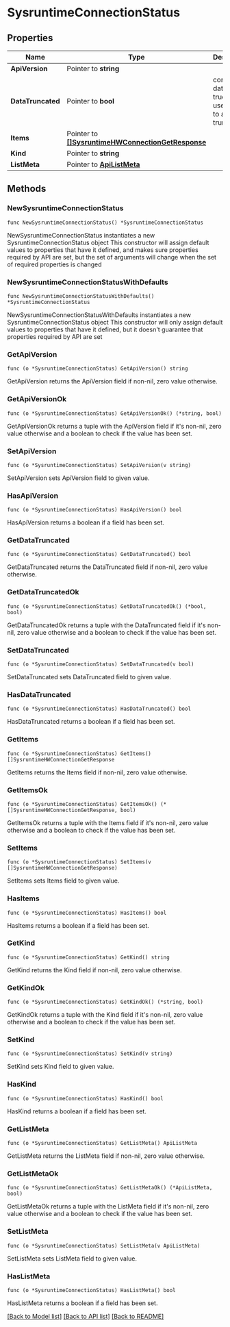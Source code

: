 # SysruntimeConnectionStatus

## Properties

Name | Type | Description | Notes
------------ | ------------- | ------------- | -------------
**ApiVersion** | Pointer to **string** |  | [optional] 
**DataTruncated** | Pointer to **bool** | connection data trucated. use filters to avoid truncation. | [optional] 
**Items** | Pointer to [**[]SysruntimeHWConnectionGetResponse**](SysruntimeHWConnectionGetResponse.md) |  | [optional] 
**Kind** | Pointer to **string** |  | [optional] 
**ListMeta** | Pointer to [**ApiListMeta**](apiListMeta.md) |  | [optional] 

## Methods

### NewSysruntimeConnectionStatus

`func NewSysruntimeConnectionStatus() *SysruntimeConnectionStatus`

NewSysruntimeConnectionStatus instantiates a new SysruntimeConnectionStatus object
This constructor will assign default values to properties that have it defined,
and makes sure properties required by API are set, but the set of arguments
will change when the set of required properties is changed

### NewSysruntimeConnectionStatusWithDefaults

`func NewSysruntimeConnectionStatusWithDefaults() *SysruntimeConnectionStatus`

NewSysruntimeConnectionStatusWithDefaults instantiates a new SysruntimeConnectionStatus object
This constructor will only assign default values to properties that have it defined,
but it doesn't guarantee that properties required by API are set

### GetApiVersion

`func (o *SysruntimeConnectionStatus) GetApiVersion() string`

GetApiVersion returns the ApiVersion field if non-nil, zero value otherwise.

### GetApiVersionOk

`func (o *SysruntimeConnectionStatus) GetApiVersionOk() (*string, bool)`

GetApiVersionOk returns a tuple with the ApiVersion field if it's non-nil, zero value otherwise
and a boolean to check if the value has been set.

### SetApiVersion

`func (o *SysruntimeConnectionStatus) SetApiVersion(v string)`

SetApiVersion sets ApiVersion field to given value.

### HasApiVersion

`func (o *SysruntimeConnectionStatus) HasApiVersion() bool`

HasApiVersion returns a boolean if a field has been set.

### GetDataTruncated

`func (o *SysruntimeConnectionStatus) GetDataTruncated() bool`

GetDataTruncated returns the DataTruncated field if non-nil, zero value otherwise.

### GetDataTruncatedOk

`func (o *SysruntimeConnectionStatus) GetDataTruncatedOk() (*bool, bool)`

GetDataTruncatedOk returns a tuple with the DataTruncated field if it's non-nil, zero value otherwise
and a boolean to check if the value has been set.

### SetDataTruncated

`func (o *SysruntimeConnectionStatus) SetDataTruncated(v bool)`

SetDataTruncated sets DataTruncated field to given value.

### HasDataTruncated

`func (o *SysruntimeConnectionStatus) HasDataTruncated() bool`

HasDataTruncated returns a boolean if a field has been set.

### GetItems

`func (o *SysruntimeConnectionStatus) GetItems() []SysruntimeHWConnectionGetResponse`

GetItems returns the Items field if non-nil, zero value otherwise.

### GetItemsOk

`func (o *SysruntimeConnectionStatus) GetItemsOk() (*[]SysruntimeHWConnectionGetResponse, bool)`

GetItemsOk returns a tuple with the Items field if it's non-nil, zero value otherwise
and a boolean to check if the value has been set.

### SetItems

`func (o *SysruntimeConnectionStatus) SetItems(v []SysruntimeHWConnectionGetResponse)`

SetItems sets Items field to given value.

### HasItems

`func (o *SysruntimeConnectionStatus) HasItems() bool`

HasItems returns a boolean if a field has been set.

### GetKind

`func (o *SysruntimeConnectionStatus) GetKind() string`

GetKind returns the Kind field if non-nil, zero value otherwise.

### GetKindOk

`func (o *SysruntimeConnectionStatus) GetKindOk() (*string, bool)`

GetKindOk returns a tuple with the Kind field if it's non-nil, zero value otherwise
and a boolean to check if the value has been set.

### SetKind

`func (o *SysruntimeConnectionStatus) SetKind(v string)`

SetKind sets Kind field to given value.

### HasKind

`func (o *SysruntimeConnectionStatus) HasKind() bool`

HasKind returns a boolean if a field has been set.

### GetListMeta

`func (o *SysruntimeConnectionStatus) GetListMeta() ApiListMeta`

GetListMeta returns the ListMeta field if non-nil, zero value otherwise.

### GetListMetaOk

`func (o *SysruntimeConnectionStatus) GetListMetaOk() (*ApiListMeta, bool)`

GetListMetaOk returns a tuple with the ListMeta field if it's non-nil, zero value otherwise
and a boolean to check if the value has been set.

### SetListMeta

`func (o *SysruntimeConnectionStatus) SetListMeta(v ApiListMeta)`

SetListMeta sets ListMeta field to given value.

### HasListMeta

`func (o *SysruntimeConnectionStatus) HasListMeta() bool`

HasListMeta returns a boolean if a field has been set.


[[Back to Model list]](../README.md#documentation-for-models) [[Back to API list]](../README.md#documentation-for-api-endpoints) [[Back to README]](../README.md)


